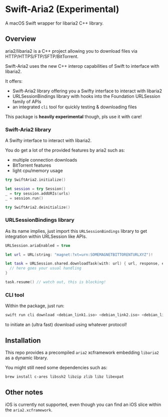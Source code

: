 # Swift-Aria2 (Experimental)

A macOS Swift wrapper for libaria2 C++ library.

## Overview

aria2/libaria2 is a C++ project allowing you to download files via HTTP/HTTPS/FTP/SFTP/BitTorrent.

Swift-Aria2 uses the new C++ interop capabilities of Swift to interface with libaria2.

It offers:
  * Swift-Aria2 library offering you a Swifty interface to interact with libaria2
  * URLSessionBindings library with hooks into the Foundation URLSession family of APIs
  * an integrated `cli` tool for quickly testing & downloading files

This package is **heavily experimental** though, pls use it with care!

### Swift-Aria2 library

A Swifty interface to interact with libaria2.

You do get a lot of the provided features by aria2 such as:

  * multiple connection downloads
  * BitTorrent features
  * light cpu/memory usage

```swift
try SwiftAria2.initialize()

let session = try Session()
_ = try session.addURIs(urls)
_ = session.run()

try SwiftAria2.deinitialize()
```

### URLSessionBindings library

As its name implies, just import this `URLSessionBindings` library to get 
integration within URLSession like APIs.

```swift
URLSession.ariaEnabled = true

let url = URL(string: "magnet:?xt=urn:SOMEMAGNETBITTORENTURLXYZ")!

let task = URLSession.shared.downloadTask(with: url) { url, response, error in
  // here goes your usual handling
}

task.resume() // watch out, this is blocking!
```

### CLI tool

Within the package, just run:

```bash
swift run cli download <debian_link1.iso> <debian_link2.iso> <debian_link3.iso>
```

to initiate an (ultra fast) download using whatever protocol!

## Installation

This repo provides a precompiled `aria2` xcframework embedding `libaria2` as a dynamic library.

You might still need some dependencies such as:

```bash
brew install c-ares libssh2 libzip zlib libz libexpat
```

## Other notes

iOS is currently not supported, even though you can find an iOS slice within the 
`aria2.xcframework`.
